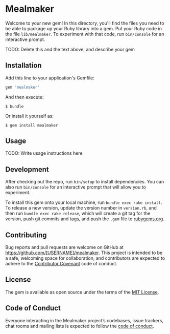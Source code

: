 # Mealmaker

Welcome to your new gem! In this directory, you'll find the files you need to be able to package up your Ruby library into a gem. Put your Ruby code in the file `lib/mealmaker`. To experiment with that code, run `bin/console` for an interactive prompt.

TODO: Delete this and the text above, and describe your gem

## Installation

Add this line to your application's Gemfile:

```ruby
gem 'mealmaker'
```

And then execute:

    $ bundle

Or install it yourself as:

    $ gem install mealmaker

## Usage

TODO: Write usage instructions here

## Development

After checking out the repo, run `bin/setup` to install dependencies. You can also run `bin/console` for an interactive prompt that will allow you to experiment.

To install this gem onto your local machine, run `bundle exec rake install`. To release a new version, update the version number in `version.rb`, and then run `bundle exec rake release`, which will create a git tag for the version, push git commits and tags, and push the `.gem` file to [rubygems.org](https://rubygems.org).

## Contributing

Bug reports and pull requests are welcome on GitHub at https://github.com/[USERNAME]/mealmaker. This project is intended to be a safe, welcoming space for collaboration, and contributors are expected to adhere to the [Contributor Covenant](http://contributor-covenant.org) code of conduct.

## License

The gem is available as open source under the terms of the [MIT License](https://opensource.org/licenses/MIT).

## Code of Conduct

Everyone interacting in the Mealmaker project’s codebases, issue trackers, chat rooms and mailing lists is expected to follow the [code of conduct](https://github.com/[USERNAME]/mealmaker/blob/master/CODE_OF_CONDUCT.md).
